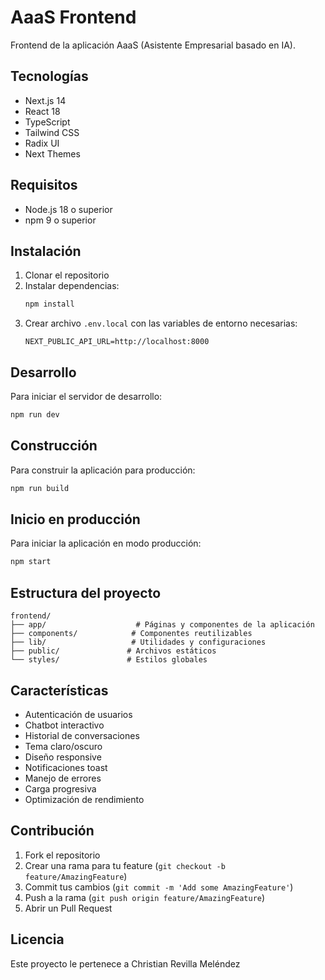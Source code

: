# AaaS Frontend

Frontend de la aplicación AaaS (Asistente Empresarial basado en IA).

## Tecnologías

- Next.js 14
- React 18
- TypeScript
- Tailwind CSS
- Radix UI
- Next Themes

## Requisitos

- Node.js 18 o superior
- npm 9 o superior

## Instalación

1. Clonar el repositorio
2. Instalar dependencias:
   ```bash
   npm install
   ```
3. Crear archivo `.env.local` con las variables de entorno necesarias:
   ```
   NEXT_PUBLIC_API_URL=http://localhost:8000
   ```

## Desarrollo

Para iniciar el servidor de desarrollo:

```bash
npm run dev
```

## Construcción

Para construir la aplicación para producción:

```bash
npm run build
```

## Inicio en producción

Para iniciar la aplicación en modo producción:

```bash
npm start
```

## Estructura del proyecto

```
frontend/
├── app/                    # Páginas y componentes de la aplicación
├── components/            # Componentes reutilizables
├── lib/                   # Utilidades y configuraciones
├── public/               # Archivos estáticos
└── styles/               # Estilos globales
```

## Características

- Autenticación de usuarios
- Chatbot interactivo
- Historial de conversaciones
- Tema claro/oscuro
- Diseño responsive
- Notificaciones toast
- Manejo de errores
- Carga progresiva
- Optimización de rendimiento

## Contribución

1. Fork el repositorio
2. Crear una rama para tu feature (`git checkout -b feature/AmazingFeature`)
3. Commit tus cambios (`git commit -m 'Add some AmazingFeature'`)
4. Push a la rama (`git push origin feature/AmazingFeature`)
5. Abrir un Pull Request

## Licencia

Este proyecto le pertenece a Christian Revilla Meléndez